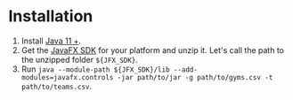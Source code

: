# Installation

1. Install [Java 11 +](https://jdk.java.net/).
2. Get the [JavaFX SDK](https://gluonhq.com/products/javafx/) for your platform and unzip it. Let's call the path to the unzipped folder `${JFX_SDK}`.
3. Run `java --module-path ${JFX_SDK}/lib --add-modules=javafx.controls -jar path/to/jar -g path/to/gyms.csv -t path/to/teams.csv`.
